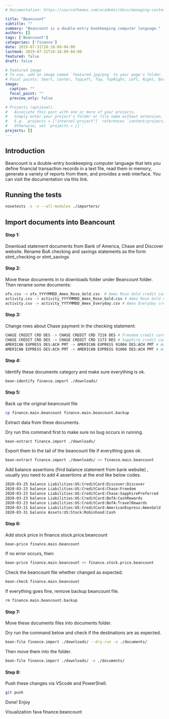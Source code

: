 ```yaml
---
# Documentation: https://sourcethemes.com/academic/docs/managing-content/

title: "Beancount"
subtitle: ""
summary: "Beancount is a double-entry bookkeeping computer language."
authors: []
tags: ['Beancount']
categories: ['finance']
date: 2019-07-31T10:18:09-04:00
lastmod: 2019-07-31T10:18:09-04:00
featured: false
draft: false

# Featured image
# To use, add an image named `featured.jpg/png` to your page's folder.
# Focal points: Smart, Center, TopLeft, Top, TopRight, Left, Right, BottomLeft, Bottom, BottomRight.
image:
  caption: ""
  focal_point: ""
  preview_only: false

# Projects (optional).
#   Associate this post with one or more of your projects.
#   Simply enter your project's folder or file name without extension.
#   E.g. `projects = ["internal-project"]` references `content/project/deep-learning/index.md`.
#   Otherwise, set `projects = []`.
projects: []
---
```


## Introduction
Beancount is a double-entry bookkeeping computer language that lets you define financial transaction records in a text file, read them in memory, generate a variety of reports from them, and provides a web interface. You can visit the documentation via this link.

## Running the tests

```bash
nosetests -s -v --all-modules ./importers/
```

## Import documents into Beancount

#### Step 1:

Download statement documents from Bank of America, Chase and Discover website. Rename BoA checking and savings statements as the form stmt_checking or stmt_savings

#### Step 2:

Move these documents in to downloads folder under Beancount folder. Then rename some documents:

```bash
ofx.csv -> ofx_YYYYMMDD_Amex_Rose_Gold.csv  # Amex Rose Gold credit card rename rule
activity.csv -> activity_YYYYMMDD_Amex_Rose_Gold.csv # Amex Rose Gold credit card rename rule
activity.csv -> activity_YYYYMMDD_Amex_Everyday.csv # Amex Everyday credit card rename rule
```

#### Step 3:

Change rows about Chase payment in the checking statement:

```bash
CHASE CREDIT CRD DES -> CHASE CREDIT CRD 7218 DES # Freedom credit card
CHASE CREDIT CRD DES -> CHASE CREDIT CRD 1173 DES # Sapphire credit card
AMERICAN EXPRESS DES:ACH PMT -> AMERICAN EXPRESS 91004 DES:ACH PMT # Amex Rose Gold credit card
AMERICAN EXPRESS DES:ACH PMT -> AMERICAN EXPRESS 91006 DES:ACH PMT # Amex Everyday credit card
``` 

#### Step 4:

Identify these documents category and make sure everything is ok.

```bash
bean-identify finance.import ./downloads/
```

#### Step 5:

Back up the original beancount file

``` bash
cp finance.main.beancount finance.main.beancount.backup
```

Extract data from these documents.

Dry run this command first to make sure no bug occurs in running.

``` bash
bean-extract finance.import ./downloads/
```

Export them to the tail of the beancount file if everything goes ok.

```bash
bean-extract finance.import ./downloads/ >> finance.main.beancount
```

Add balance assertions (find balance statement from bank website) , usually you need to add 4 assertions at the end like below codes.

``` bash
2020-03-25 balance Liabilities:US:CreditCard:Discover:Discover             0.00    USD
2020-03-23 balance Liabilities:US:CreditCard:Chase:Freedom                -1.99    USD
2020-03-23 balance Liabilities:US:CreditCard:Chase:SapphirePreferred      -1.99    USD
2020-03-23 balance Liabilities:US:CreditCard:BofA:CashRewards            -160.93   USD
2020-03-23 balance Liabilities:US:CreditCard:BofA:TravelRewards            0.00    USD
2020-03-21 balance Liabilities:US:CreditCard:AmericanExpress:AmexGold      0.00    USD
2020-03-31 balance Assets:US:Stock:Robinhood:Cash                        523.34    USD
```

#### Step 6:

Add stock price in finance.stock.price.beancount

```bash
bean-price finance.main.beancount
```

If no error occurs, then:

``` bash
bean-price finance.main.beancount >> finance.stock.price.beancount
```

Check the beancount file whether changed as expected.

``` bash
bean-check finance.main.beancount
```

If everything goes fine, remove backup beancount file.

``` bash
rm finance.main.beancount.backup
```

#### Step 7:
Move these documents files into documents folder.

Dry run the command below and check if the destinations are as expected.

```bash
bean-file finance.import ./downloads/ --dry-run -o ./documents/
```

Then move them into the folder.

```bash
bean-file finance.import ./downloads/ -o ./documents/
```

#### Step 8:
Push these changes via VScode and PowerShell.

```bash
git push
```

Done! Enjoy

Visualization
fava finance.beancount